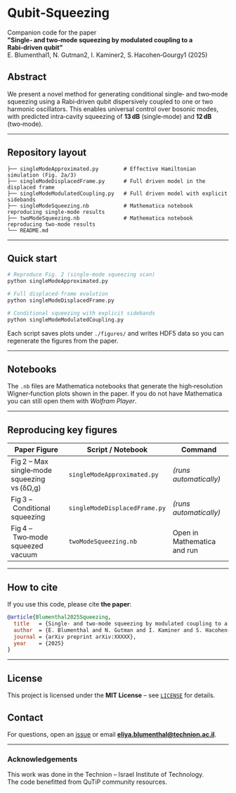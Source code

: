 # Qubit‑Squeezing

Companion code for the paper\
**"Single‑ and two‑mode squeezing by modulated coupling to a Rabi‑driven qubit"**\
E. Blumenthal1, N. Gutman2, I. Kaminer2, S. Hacohen‑Gourgy1 (2025)

## Abstract

We present a novel method for generating conditional single‑ and two‑mode squeezing using a Rabi‑driven qubit dispersively coupled to one or two harmonic oscillators. This enables universal control over bosonic modes, with predicted intra‑cavity squeezing of **13 dB** (single‑mode) and **12 dB** (two‑mode).

---

## Repository layout

```
├── singleModeApproximated.py        # Effective Hamiltonian simulation (Fig. 2a/3)
├── singleModeDisplacedFrame.py      # Full driven model in the displaced frame
├── singleModeModulatedCoupling.py   # Full driven model with explicit sidebands
├── singleModeSqueezing.nb           # Mathematica notebook reproducing single‑mode results
├── twoModeSqueezing.nb              # Mathematica notebook reproducing two‑mode results
└── README.md
```

---

## Quick start

```bash
# Reproduce Fig. 2 (single‑mode squeezing scan)
python singleModeApproximated.py

# Full displaced‑frame evolution
python singleModeDisplacedFrame.py

# Conditional squeezing with explicit sidebands
python singleModeModulatedCoupling.py
```

Each script saves plots under `./figures/` and writes HDF5 data so you can regenerate the figures from the paper.

---

## Notebooks

The `.nb` files are Mathematica notebooks that generate the high‑resolution Wigner‑function plots shown in the paper. If you do not have Mathematica you can still open them with *Wolfram Player*.

---

## Reproducing key figures

| Paper Figure                                | Script / Notebook             | Command                     |
| ------------------------------------------- | ----------------------------- | --------------------------- |
| Fig 2 – Max single‑mode squeezing vs (δΩ,g) | `singleModeApproximated.py`   | *(runs automatically)*      |
| Fig 3 – Conditional squeezing               | `singleModeDisplacedFrame.py` | *(runs automatically)*      |
| Fig 4 – Two‑mode squeezed vacuum            | `twoModeSqueezing.nb`         | Open in Mathematica and run |

---

## How to cite

If you use this code, please cite **the paper**:

```bibtex
@article{Blumenthal2025Squeezing,
  title   = {Single- and two-mode squeezing by modulated coupling to a Rabi driven qubit},
  author  = {E. Blumenthal and N. Gutman and I. Kaminer and S. Hacohen-Gourgy},
  journal = {arXiv preprint arXiv:XXXXX},
  year    = {2025}
}

```

---

## License

This project is licensed under the **MIT License** – see [`LICENSE`](LICENSE) for details.

## Contact

For questions, open an [issue](https://github.com/<your‑username>/qubitSqueezing/issues) or email [**eliya.blumenthal@technion.ac.il**](mailto\:eliya.blumenthal@technion.ac.il).

---

### Acknowledgements

This work was done in the Technion – Israel Institute of Technology.\
The code benefitted from QuTiP community resources.

